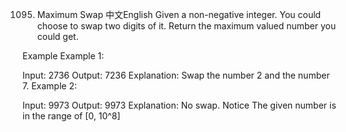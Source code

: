 1095. Maximum Swap
中文English
Given a non-negative integer. You could choose to swap two digits of it. Return the maximum valued number you could get.

Example
Example 1:

Input: 2736
Output: 7236
Explanation: Swap the number 2 and the number 7.
Example 2:

Input: 9973
Output: 9973
Explanation: No swap.
Notice
The given number is in the range of [0, 10^8]

